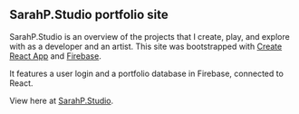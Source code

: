 ## SarahP.Studio portfolio site

SarahP.Studio is an overview of the projects that I create, play, and explore with as a developer and an artist. This site was bootstrapped with [Create React App](https://github.com/facebook/create-react-app) and [Firebase](https://firebase.google.com/).

It features a user login and a portfolio database in Firebase, connected to React.

View here at [SarahP.Studio](http://sarahp.studio).

